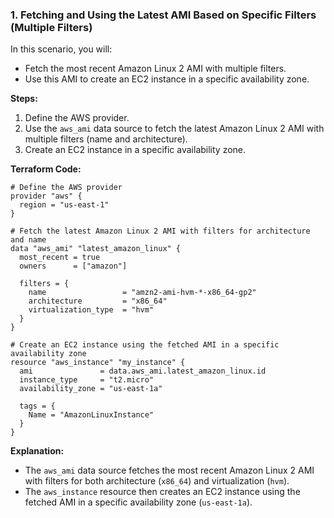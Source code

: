 ### **1. Fetching and Using the Latest AMI Based on Specific Filters (Multiple Filters)**

In this scenario, you will:
- Fetch the most recent Amazon Linux 2 AMI with multiple filters.
- Use this AMI to create an EC2 instance in a specific availability zone.

**Steps:**
1. Define the AWS provider.
2. Use the `aws_ami` data source to fetch the latest Amazon Linux 2 AMI with multiple filters (name and architecture).
3. Create an EC2 instance in a specific availability zone.

**Terraform Code:**

```hcl
# Define the AWS provider
provider "aws" {
  region = "us-east-1"
}

# Fetch the latest Amazon Linux 2 AMI with filters for architecture and name
data "aws_ami" "latest_amazon_linux" {
  most_recent = true
  owners      = ["amazon"]

  filters = {
    name                 = "amzn2-ami-hvm-*-x86_64-gp2"
    architecture         = "x86_64"
    virtualization_type  = "hvm"
  }
}

# Create an EC2 instance using the fetched AMI in a specific availability zone
resource "aws_instance" "my_instance" {
  ami               = data.aws_ami.latest_amazon_linux.id
  instance_type     = "t2.micro"
  availability_zone = "us-east-1a"

  tags = {
    Name = "AmazonLinuxInstance"
  }
}
```

**Explanation:**
- The `aws_ami` data source fetches the most recent Amazon Linux 2 AMI with filters for both architecture (`x86_64`) and virtualization (`hvm`).
- The `aws_instance` resource then creates an EC2 instance using the fetched AMI in a specific availability zone (`us-east-1a`).
